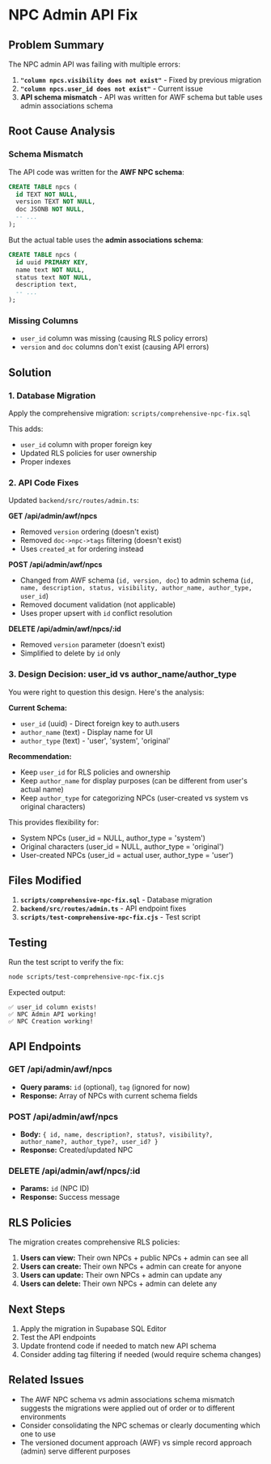 # NPC Admin API Fix

## Problem Summary

The NPC admin API was failing with multiple errors:

1. **`"column npcs.visibility does not exist"`** - Fixed by previous migration
2. **`"column npcs.user_id does not exist"`** - Current issue
3. **API schema mismatch** - API was written for AWF schema but table uses admin associations schema

## Root Cause Analysis

### Schema Mismatch
The API code was written for the **AWF NPC schema**:
```sql
CREATE TABLE npcs (
  id TEXT NOT NULL,
  version TEXT NOT NULL,
  doc JSONB NOT NULL,
  -- ...
);
```

But the actual table uses the **admin associations schema**:
```sql
CREATE TABLE npcs (
  id uuid PRIMARY KEY,
  name text NOT NULL,
  status text NOT NULL,
  description text,
  -- ...
);
```

### Missing Columns
- `user_id` column was missing (causing RLS policy errors)
- `version` and `doc` columns don't exist (causing API errors)

## Solution

### 1. Database Migration
Apply the comprehensive migration: `scripts/comprehensive-npc-fix.sql`

This adds:
- `user_id` column with proper foreign key
- Updated RLS policies for user ownership
- Proper indexes

### 2. API Code Fixes
Updated `backend/src/routes/admin.ts`:

**GET /api/admin/awf/npcs**
- Removed `version` ordering (doesn't exist)
- Removed `doc->npc->tags` filtering (doesn't exist)
- Uses `created_at` for ordering instead

**POST /api/admin/awf/npcs**
- Changed from AWF schema (`id, version, doc`) to admin schema (`id, name, description, status, visibility, author_name, author_type, user_id`)
- Removed document validation (not applicable)
- Uses proper upsert with `id` conflict resolution

**DELETE /api/admin/awf/npcs/:id**
- Removed `version` parameter (doesn't exist)
- Simplified to delete by `id` only

### 3. Design Decision: user_id vs author_name/author_type

You were right to question this design. Here's the analysis:

**Current Schema:**
- `user_id` (uuid) - Direct foreign key to auth.users
- `author_name` (text) - Display name for UI
- `author_type` (text) - 'user', 'system', 'original'

**Recommendation:**
- Keep `user_id` for RLS policies and ownership
- Keep `author_name` for display purposes (can be different from user's actual name)
- Keep `author_type` for categorizing NPCs (user-created vs system vs original characters)

This provides flexibility for:
- System NPCs (user_id = NULL, author_type = 'system')
- Original characters (user_id = NULL, author_type = 'original')
- User-created NPCs (user_id = actual user, author_type = 'user')

## Files Modified

1. **`scripts/comprehensive-npc-fix.sql`** - Database migration
2. **`backend/src/routes/admin.ts`** - API endpoint fixes
3. **`scripts/test-comprehensive-npc-fix.cjs`** - Test script

## Testing

Run the test script to verify the fix:
```bash
node scripts/test-comprehensive-npc-fix.cjs
```

Expected output:
```
✅ user_id column exists!
✅ NPC Admin API working!
✅ NPC Creation working!
```

## API Endpoints

### GET /api/admin/awf/npcs
- **Query params:** `id` (optional), `tag` (ignored for now)
- **Response:** Array of NPCs with current schema fields

### POST /api/admin/awf/npcs
- **Body:** `{ id, name, description?, status?, visibility?, author_name?, author_type?, user_id? }`
- **Response:** Created/updated NPC

### DELETE /api/admin/awf/npcs/:id
- **Params:** `id` (NPC ID)
- **Response:** Success message

## RLS Policies

The migration creates comprehensive RLS policies:

1. **Users can view:** Their own NPCs + public NPCs + admin can see all
2. **Users can create:** Their own NPCs + admin can create for anyone
3. **Users can update:** Their own NPCs + admin can update any
4. **Users can delete:** Their own NPCs + admin can delete any

## Next Steps

1. Apply the migration in Supabase SQL Editor
2. Test the API endpoints
3. Update frontend code if needed to match new API schema
4. Consider adding tag filtering if needed (would require schema changes)

## Related Issues

- The AWF NPC schema vs admin associations schema mismatch suggests the migrations were applied out of order or to different environments
- Consider consolidating the NPC schemas or clearly documenting which one to use
- The versioned document approach (AWF) vs simple record approach (admin) serve different purposes
